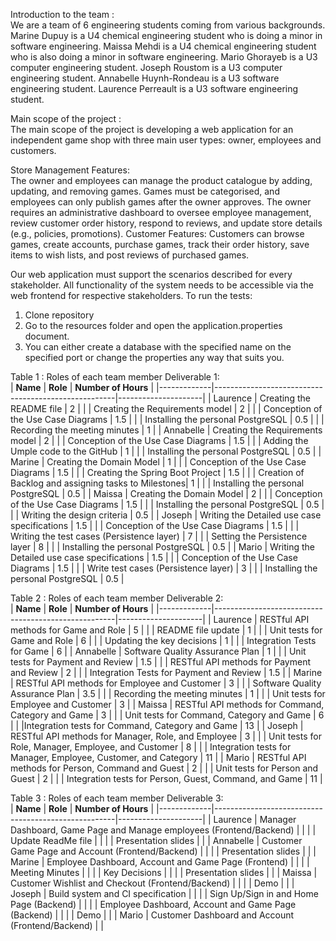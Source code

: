 Introduction to the team : <br/>
We are a team of 6 engineering students coming from various backgrounds. 
Marine Dupuy is a U4 chemical engineering student who is doing a minor in software engineering. 
Maissa Mehdi is a U4 chemical engineering student who is also doing a minor in software engineering. 
Mario Ghorayeb is a U3 computer engineering student. 
Joseph Roustom is a U3 computer engineering student. 
Annabelle Huynh-Rondeau is a U3 software engineering student.
Laurence Perreault is a U3 software engineering student. 

Main scope of the project : <br/>
The main scope of the project is developing a web application for an independent game shop with three main user types: owner, employees and customers. 

Store Management Features: <br/>
The owner and employees can manage the product catalogue by adding, updating, and removing games.
Games must be categorised, and employees can only publish games after the owner approves.
The owner requires an administrative dashboard to oversee employee management, review customer order history, respond to reviews, and update store details (e.g., policies, promotions).
Customer Features:
Customers can browse games, create accounts, purchase games, track their order history, save items to wish lists, and post reviews of purchased games.

Our web application must support the scenarios described for every stakeholder. All functionality of the system needs to be accessible via the web frontend for respective stakeholders.
To run the tests:
1) Clone repository
2) Go to the resources folder and open the application.properties document.
3) You can either create a database with the specified name on the specified port or change the properties any way that suits you.
   
Table 1 : Roles of each team member Deliverable 1: <br/>
| **Name**    | **Role**                                            | **Number of Hours** |
|-------------|-----------------------------------------------------|---------------------|
| Laurence    | Creating the README file                            | 2                   |
|             | Creating the Requirements model                     | 2                   |
|             | Conception of the Use Case Diagrams                 | 1.5                 |
|             | Installing the personal PostgreSQL                   | 0.5                 |
|             | Recording the meeting minutes                       | 1                   |
| Annabelle   | Creating the Requirements model                     | 2                   |
|             | Conception of the Use Case Diagrams                 | 1.5                 |
|             | Adding the Umple code to the GitHub                  | 1                   |
|             | Installing the personal PostgreSQL                   | 0.5                 |
| Marine      | Creating the Domain Model                           | 1                   |
|             | Conception of the Use Case Diagrams                 | 1.5                 |
|             | Creating the Spring Boot Project                    | 1.5                 |
|             | Creation of Backlog and assigning tasks to Milestones| 1                   |
|             | Installing the personal PostgreSQL                   | 0.5                 |
| Maissa      | Creating the Domain Model                           | 2                   |
|             | Conception of the Use Case Diagrams                 | 1.5                 |
|             | Installing the personal PostgreSQL                   | 0.5                 |
|             | Writing the design criteria                         | 0.5                 |
| Joseph      | Writing the Detailed use case specifications        | 1.5                 |
|             | Conception of the Use Case Diagrams                 | 1.5                 |
|             | Writing the test cases (Persistence layer)          | 7                   |
|             | Setting the Persistence layer                       | 8                   |
|             | Installing the personal PostgreSQL                   | 0.5                 |
| Mario       | Writing the Detailed use case specifications        | 1.5                 |
|             | Conception of the Use Case Diagrams                 | 1.5                 |
|             | Write test cases (Persistence layer)                | 3                   |
|             | Installing the personal PostgreSQL                   | 0.5                 |

Table 2 : Roles of each team member Deliverable 2: <br/>
| **Name**    | **Role**                                            | **Number of Hours** |
|-------------|-----------------------------------------------------|---------------------|
| Laurence    | RESTful API methods for Game and Role               | 5                  |
|             | README file update                                  | 1                  |
|             | Unit tests for Game and Role                        | 6                  |
|             | Updating the key decisions                          | 1                  |
|             | Integration Tests for Game                          | 6                   |
| Annabelle   | Software Quality Assurance Plan                     |  1                 |
|             | Unit tests for Payment and Review                    | 1.5               |
|             | RESTful API methods for Payment and Review           | 2                 |
|             | Integration Tests for Payment and Review             | 1.5               |
| Marine      | RESTful API methods for Employee and Customer        | 3                 |
|             | Software Quality Assurance Plan                      | 3.5               |
|             | Recording the meeting minutes                        | 1                 |
|             | Unit tests for Employee and Customer                 | 3                 |
| Maissa      | RESTful API methods for Command, Category and Game   |  3                |
|             | Unit tests for Command, Category and Game            | 6                 |
|             |Integration tests for  Command, Category and Game     |  13               |
| Joseph      | RESTful API methods for Manager, Role, and Employee  |        3           |
|             | Unit tests for Role, Manager, Employee, and Customer |       8           |
|             | Integration tests for  Manager, Employee, Customer, and Category                                                  |       11            |
| Mario       | RESTful API methods for Person, Command and Guest             |   2                |
|             | Unit tests for Person and Guest                      |     2              |
|             | Integration tests for Person, Guest, Command, and Game                                                     |        11           |

Table 3 : Roles of each team member Deliverable 3: <br/>
| **Name**    | **Role**                                            | **Number of Hours** |
|-------------|-----------------------------------------------------|---------------------|
| Laurence    | Manager Dashboard, Game Page and Manage employees (Frontend/Backend)              |                   |
|             | Update ReadMe file                                |                   |
|             | Presentation slides                     |                  |
| Annabelle   | Customer Game Page and Account (Frontend/Backend)                   |                  |
|             | Presentation slides                  |                |
| Marine      | Employee Dashboard, Account and Game Page (Frontend)          |                  |
|             | Meeting Minutes                     |               |
|             | Key Decisions                     |                  |
|             | Presentation slides             |                 |
| Maissa      | Customer Wishlist and Checkout (Frontend/Backend)    |                  |
|             | Demo         |                 |
| Joseph      | Build system and CI specification  |                   |
|             | Sign Up/Sign in and Home Page (Backend)   |                 |
|             | Employee Dashboard, Account and Game Page (Backend)          |                  |
|             | Demo                                                  |                  |
| Mario       | Customer Dashboard and Account (Frontend/Backend)             |                   |
